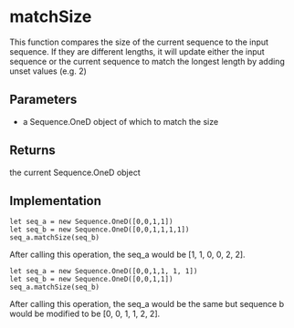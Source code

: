 # matchSize

This function compares the size of the current sequence to the input sequence. If they are different lengths, it will update either the input sequence or the current sequence to match the longest length by adding unset values (e.g. 2) 

## Parameters
- a Sequence.OneD object of which to match the size

## Returns
the current Sequence.OneD object

## Implementation

```tsx
let seq_a = new Sequence.OneD([0,0,1,1])
let seq_b = new Sequence.OneD([0,0,1,1,1,1])
seq_a.matchSize(seq_b)
```

After calling this operation, the seq_a would be [1, 1, 0, 0, 2, 2]. 


```tsx
let seq_a = new Sequence.OneD([0,0,1,1, 1, 1])
let seq_b = new Sequence.OneD([0,0,1,1])
seq_a.matchSize(seq_b)
```
After calling this operation, the seq_a would be the same but sequence b would be modified to be [0, 0, 1, 1, 2, 2]. 


